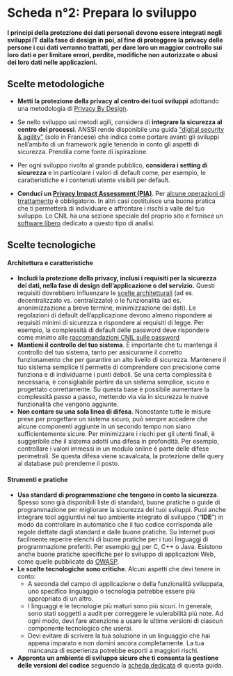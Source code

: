 # Scheda n°2: Prepara lo sviluppo

#### I principi della protezione dei dati personali devono essere integrati negli sviluppi IT dalla fase di design in poi, al fine di proteggere la privacy delle persone i cui dati verranno trattati, per dare loro un maggior controllo sui loro dati e per limitare errori, perdite, modifiche non autorizzate o abusi dei loro dati nelle applicazioni.

## Scelte metodologiche

* **Metti la protezione della privacy al centro dei tuoi sviluppi** adottando una metodologia di [Privacy By Design](https://edpb.europa.eu/our-work-tools/public-consultations-art-704/2019/guidelines-42019-article-25-data-protection-design_en).

* Se nello sviluppo usi metodi agili, considera di **integrare la sicurezza al centro dei processi**.  ANSSI rende disponibile una guida ["digital security & agility"](https://www.ssi.gouv.fr/uploads/2018/11/guide-securite-numerique-agile-anssi-pa-v1.pdf) (solo in Francese) che indica come portare avanti gli sviluppi nell’ambito di un framework agile tenendo in conto gli aspetti di sicurezza. Prendila come fonte di ispirazione.

* Per ogni sviluppo rivolto al grande pubblico, **considera i setting di sicurezza** e in particolare i valori di default come, per esempio, le caratteristiche e i contenuti utente visibili per default.

* **Conduci un [Privacy Impact Assessment (PIA)](https://www.cnil.fr/en/privacy-impact-assessment-pia)**. Per [alcune operazioni di trrattamento](https://ico.org.uk/for-organisations/guide-to-data-protection/guide-to-the-general-data-protection-regulation-gdpr/accountability-and-governance/data-protection-impact-assessments/) è obbligatorio. In altri casi costituisce una buona pratica che ti permetterà di individuare e affrontare i rischi a valle del tuo sviluppo. Lo CNIL ha una sezione speciale del proprio sito e fornisce un [software libero](https://www.cnil.fr/en/open-source-pia-software-helps-carry-out-data-protection-impact-assesment) dedicato a questo tipo di analisi.


## Scelte tecnologiche

#### Architettura e caratteristiche

* **Includi la protezione della privacy, inclusi i requisiti per la sicurezza dei dati, nella fase di design dell’applicazione o del servizio.** Questi requisiti dovrebbero influenzare le [scelte architetturali](#Scheda_n°5:_Fare_una_scelta_informata_di_architettura) (ad es. decentralizzato vs. centralizzato) o le funzionalità (ad es. anonimizzazione a breve termine, minimizzazione dei dati). Le regolazioni di default dell’applicazione devono almeno rispondere ai requisiti minimi di sicurezza e rispondere ai requisiti di legge. Per esempio, la complessità di default delle password deve rispondere come minimo alle [raccomandazioni CNIL sulle password](https://www.cnil.fr/fr/node/23803)
* **Mantieni il controllo del tuo sistema**. &Egrave; importante che tu mantenga il controllo del tuo sistema, tanto per assicurarne il corretto funzionamento che per garantire un alto livello di sicurezza. Mantenere il tuo sistema semplice ti permette di comprendere con precisione come funziona e di individuarne i punti deboli. Se una certa complessità è necessaria, è consigliabile partire da un sistema semplice, sicuro e progettato correttamente. Su questa base è possibile aumentare la complessità passo a passo, mettendo via via in sicurezza le nuove funzionalità che vengono aggiunte.
* **Non contare su una sola linea di difesa**. Nonostante tutte le misure prese per progettare un sistema sicuro, può sempre accadere che alcune componenti aggiunte in un secondo tempo non siano sufficientemente sicure. Per minimizzare i rischi per gli utenti finali, è suggeribile che il sistema adotti una difesa in profondità. Per esempio, controllare i valori immessi in un modulo online è parte delle difese perimetrali. Se questa difesa viene scavalcata, la protezione delle query al database può prenderne il posto.

#### Strumenti e pratiche

* **Usa standard di programmazione che tengono in conto la sicurezza**. Spesso sono già disponibili liste di standard, buone pratiche o guide di programmazione per migliorare la sicurezza dei tuoi sviluppi. Puoi anche integrare tool aggiuntivi nel tuo ambiente integrato di sviluppo (“**IDE**”) in modo da controllare in automatico che il tuo codice corrisponda alle regole dettate dagli standard e dalle buone pratiche. Su Internet puoi facilmente reperire elenchi di buone pratiche per i tuoi linguaggi di programmazione preferiti. Per esempio [qui](https://wiki.sei.cmu.edu/confluence/display/seccode/SEI+CERT+Coding+Standards) per C, C++ o Java. Esistono anche buone pratiche specifiche per lo sviluppo di applicazioni Web, come quelle pubblicate da [OWASP](https://www.owasp.org).
* **Le scelte tecnologiche sono critiche**. Alcuni aspetti che devi tenere in conto:
    * A seconda del campo di applicazione o della funzionalità sviluppata, uno specifico linguaggio o tecnologia potrebbe essere più appropriato di un altro.
    * I linguaggi e le tecnologie più maturi sono più sicuri. In generale, sono stati soggetti a audit per correggere le vulerabilità più note. Ad ogni modo, devi fare attenzione a usare le ultime versioni di ciascun componente tecnologico che userai.
    * Devi evitare di scrivere la tua soluzione in un linguaggio che hai appena imparato e non domini ancora completamente. La tua mancanza di esperienza potrebbe esporti a maggiori rischi.
* **Appronta un ambiente di sviluppo sicuro che ti consenta la gestione delle versioni del codice** seguendo la [scheda dedicata](#Sheet_n°3:_Secure_your_development_environment) di questa guida.
